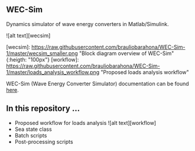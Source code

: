 ## WEC-Sim
Dynamics simulator of wave energy converters in Matlab/Simulink.

![alt text][wecsim]

[wecsim]: https://raw.githubusercontent.com/brauliobarahona/WEC-Sim-1/master/wecsim_smaller.png "Block diagram overview of WEC-Sim" {:heigth: "100px"}
[workflow]: https://raw.githubusercontent.com/brauliobarahona/WEC-Sim-1/master/loads_analysis_workflow.png "Proposed loads analysis workflow" 


WEC-Sim (Wave Energy Converter Simulator) documentation can be found [here](http://wec-sim.github.io/WEC-Sim).


## In this repository ...
+ Proposed workflow for loads analysis
![alt text][workflow]
+ Sea state class
+ Batch scripts
+ Post-processing scripts
